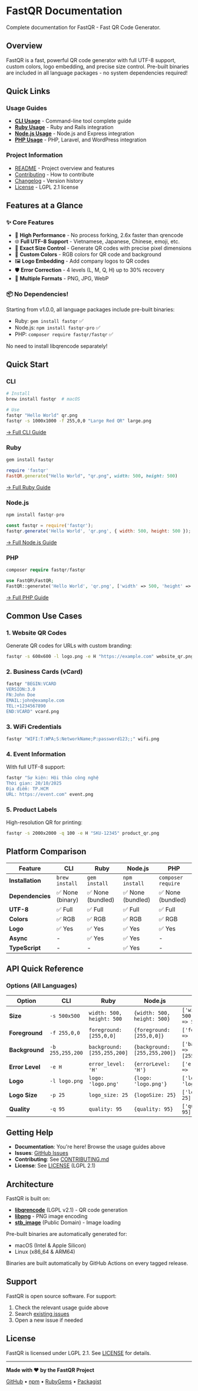 # FastQR Documentation

Complete documentation for FastQR - Fast QR Code Generator.

## Overview

FastQR is a fast, powerful QR code generator with full UTF-8 support, custom colors, logo embedding, and precise size control. Pre-built binaries are included in all language packages - no system dependencies required!

## Quick Links

### Usage Guides
- **[CLI Usage](CLI_USAGE.md)** - Command-line tool complete guide
- **[Ruby Usage](RUBY_USAGE.md)** - Ruby and Rails integration
- **[Node.js Usage](NODEJS_USAGE.md)** - Node.js and Express integration
- **[PHP Usage](PHP_USAGE.md)** - PHP, Laravel, and WordPress integration

### Project Information
- [README](../README.md) - Project overview and features
- [Contributing](../CONTRIBUTING.md) - How to contribute
- [Changelog](../CHANGELOG.md) - Version history
- [License](../LICENSE) - LGPL 2.1 license

## Features at a Glance

### ✨ Core Features
- 🚀 **High Performance** - No process forking, 2.6x faster than qrencode
- 🌐 **Full UTF-8 Support** - Vietnamese, Japanese, Chinese, emoji, etc.
- 📐 **Exact Size Control** - Generate QR codes with precise pixel dimensions
- 🎨 **Custom Colors** - RGB colors for QR code and background
- 🖼️ **Logo Embedding** - Add company logos to QR codes
- 🛡️ **Error Correction** - 4 levels (L, M, Q, H) up to 30% recovery
- 💾 **Multiple Formats** - PNG, JPG, WebP

### 📦 No Dependencies!
Starting from v1.0.0, all language packages include pre-built binaries:
- Ruby: `gem install fastqr` ✅
- Node.js: `npm install fastqr-pro` ✅
- PHP: `composer require fastqr/fastqr` ✅

No need to install libqrencode separately!

## Quick Start

### CLI
```bash
# Install
brew install fastqr  # macOS

# Use
fastqr "Hello World" qr.png
fastqr -s 1000x1000 -f 255,0,0 "Large Red QR" large.png
```
[→ Full CLI Guide](CLI_USAGE.md)

### Ruby
```ruby
gem install fastqr

require 'fastqr'
FastQR.generate("Hello World", "qr.png", width: 500, height: 500)
```
[→ Full Ruby Guide](RUBY_USAGE.md)

### Node.js
```javascript
npm install fastqr-pro

const fastqr = require('fastqr');
fastqr.generate('Hello World', 'qr.png', { width: 500, height: 500 });
```
[→ Full Node.js Guide](NODEJS_USAGE.md)

### PHP
```php
composer require fastqr/fastqr

use FastQR\FastQR;
FastQR::generate('Hello World', 'qr.png', ['width' => 500, 'height' => 500]);
```
[→ Full PHP Guide](PHP_USAGE.md)

## Common Use Cases

### 1. Website QR Codes
Generate QR codes for URLs with custom branding:
```bash
fastqr -s 600x600 -l logo.png -e H "https://example.com" website_qr.png
```

### 2. Business Cards (vCard)
```bash
fastqr "BEGIN:VCARD
VERSION:3.0
FN:John Doe
EMAIL:john@example.com
TEL:+1234567890
END:VCARD" vcard.png
```

### 3. WiFi Credentials
```bash
fastqr "WIFI:T:WPA;S:NetworkName;P:password123;;" wifi.png
```

### 4. Event Information
With full UTF-8 support:
```bash
fastqr "Sự kiện: Hội thảo công nghệ
Thời gian: 20/10/2025
Địa điểm: TP.HCM
URL: https://event.com" event.png
```

### 5. Product Labels
High-resolution QR for printing:
```bash
fastqr -s 2000x2000 -q 100 -e H "SKU-12345" product_qr.png
```

## Platform Comparison

| Feature | CLI | Ruby | Node.js | PHP |
|---------|-----|------|---------|-----|
| **Installation** | `brew install` | `gem install` | `npm install` | `composer require` |
| **Dependencies** | ✅ None (binary) | ✅ None (bundled) | ✅ None (bundled) | ✅ None (bundled) |
| **UTF-8** | ✅ Full | ✅ Full | ✅ Full | ✅ Full |
| **Colors** | ✅ RGB | ✅ RGB | ✅ RGB | ✅ RGB |
| **Logo** | ✅ Yes | ✅ Yes | ✅ Yes | ✅ Yes |
| **Async** | - | ✅ Yes | ✅ Yes | - |
| **TypeScript** | - | - | ✅ Yes | - |

## API Quick Reference

### Options (All Languages)

| Option | CLI | Ruby | Node.js | PHP | Default |
|--------|-----|------|---------|-----|---------|
| **Size** | `-s 500x500` | `width: 500, height: 500` | `{width: 500, height: 500}` | `['width' => 500, 'height' => 500]` | 300x300 |
| **Foreground** | `-f 255,0,0` | `foreground: [255,0,0]` | `{foreground: [255,0,0]}` | `['foreground' => [255,0,0]]` | [0,0,0] |
| **Background** | `-b 255,255,200` | `background: [255,255,200]` | `{background: [255,255,200]}` | `['background' => [255,255,200]]` | [255,255,255] |
| **Error Level** | `-e H` | `error_level: 'H'` | `{errorLevel: 'H'}` | `['errorLevel' => 'H']` | 'M' |
| **Logo** | `-l logo.png` | `logo: 'logo.png'` | `{logo: 'logo.png'}` | `['logo' => 'logo.png']` | - |
| **Logo Size** | `-p 25` | `logo_size: 25` | `{logoSize: 25}` | `['logoSize' => 25]` | 20 |
| **Quality** | `-q 95` | `quality: 95` | `{quality: 95}` | `['quality' => 95]` | 95 |

## Getting Help

- **Documentation**: You're here! Browse the usage guides above
- **Issues**: [GitHub Issues](https://github.com/tranhuucanh/fastqr/issues)
- **Contributing**: See [CONTRIBUTING.md](../CONTRIBUTING.md)
- **License**: See [LICENSE](../LICENSE) (LGPL 2.1)

## Architecture

FastQR is built on:
- **[libqrencode](https://fukuchi.org/works/qrencode/)** (LGPL v2.1) - QR code generation
- **[libpng](http://www.libpng.org/pub/png/libpng.html)** - PNG image encoding
- **[stb_image](https://github.com/nothings/stb)** (Public Domain) - Image loading

Pre-built binaries are automatically generated for:
- macOS (Intel & Apple Silicon)
- Linux (x86_64 & ARM64)

Binaries are built automatically by GitHub Actions on every tagged release.

## Support

FastQR is open source software. For support:

1. Check the relevant usage guide above
2. Search [existing issues](https://github.com/tranhuucanh/fastqr/issues)
3. Open a new issue if needed

## License

FastQR is licensed under LGPL 2.1. See [LICENSE](../LICENSE) for details.

---

**Made with ❤️ by the FastQR Project**

[GitHub](https://github.com/tranhuucanh/fastqr) •
[npm](https://www.npmjs.com/package/fastqr) •
[RubyGems](https://rubygems.org/gems/fastqr) •
[Packagist](https://packagist.org/packages/fastqr/fastqr)

